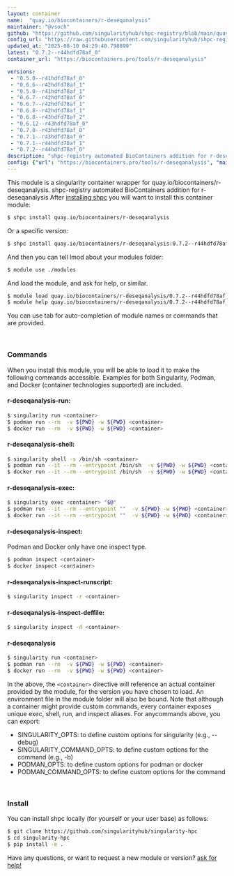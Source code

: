 ```yaml
---
layout: container
name:  "quay.io/biocontainers/r-deseqanalysis"
maintainer: "@vsoch"
github: "https://github.com/singularityhub/shpc-registry/blob/main/quay.io/biocontainers/r-deseqanalysis/container.yaml"
config_url: "https://raw.githubusercontent.com/singularityhub/shpc-registry/main/quay.io/biocontainers/r-deseqanalysis/container.yaml"
updated_at: "2025-08-10 04:29:40.798899"
latest: "0.7.2--r44hdfd78af_0"
container_url: "https://biocontainers.pro/tools/r-deseqanalysis"

versions:
 - "0.5.0--r41hdfd78af_0"
 - "0.6.6--r42hdfd78af_1"
 - "0.5.0--r41hdfd78af_1"
 - "0.6.7--r42hdfd78af_0"
 - "0.6.7--r42hdfd78af_1"
 - "0.6.8--r42hdfd78af_1"
 - "0.6.8--r43hdfd78af_2"
 - "0.6.12--r43hdfd78af_0"
 - "0.7.0--r43hdfd78af_0"
 - "0.7.1--r43hdfd78af_0"
 - "0.7.1--r44hdfd78af_1"
 - "0.7.2--r44hdfd78af_0"
description: "shpc-registry automated BioContainers addition for r-deseqanalysis"
config: {"url": "https://biocontainers.pro/tools/r-deseqanalysis", "maintainer": "@vsoch", "description": "shpc-registry automated BioContainers addition for r-deseqanalysis", "latest": {"0.7.2--r44hdfd78af_0": "sha256:0750a9b67d4cde1fe5e051f9f9915a1976ba30db9840c9ae440a370c0fe7dfd4"}, "tags": {"0.5.0--r41hdfd78af_0": "sha256:5d4a998f8c2cdcc71d51436356f20e386df2b4f87c60f29e266a0725cd07519e", "0.6.6--r42hdfd78af_1": "sha256:e31d7686bc8e0a038101f0ba1e9a98eeb7f6d9cc2249f569f90fd6753c8945a5", "0.5.0--r41hdfd78af_1": "sha256:53be90e5cd4502199d649e8488dc743f7cb739307873edf86d1bd5e6f54683d3", "0.6.7--r42hdfd78af_0": "sha256:c32b1cdfb87a23488db9132a121d13bef1aa47cbcfea8b82e8c7e8813335f136", "0.6.7--r42hdfd78af_1": "sha256:be3af40c79026058518b751e471a3ac474eefa68cd488d1924b1e16d1c75f7f2", "0.6.8--r42hdfd78af_1": "sha256:572507c7c110f01065f9ff8e9e3a560ac16c2a5120f4cac1b0954e3cc1bb27f0", "0.6.8--r43hdfd78af_2": "sha256:50dc9c2c1cd8f8ca2edf0e9c65c10fb0d6dcb7d183d0b0b142ced4f4a5617a49", "0.6.12--r43hdfd78af_0": "sha256:eaa02a66a1ef6cd81424ca42bf60ae3f7fac0196e7138aa0ab559a61b96e7e0b", "0.7.0--r43hdfd78af_0": "sha256:2f97992897a9a331f45851643275d5ecadff5caba4c7a34d1aa2227c9c989aa1", "0.7.1--r43hdfd78af_0": "sha256:d8cb350b2b9d0e675e6c303b0dce8039762dbc2d09306b23e93bc4ccc6f5ba4f", "0.7.1--r44hdfd78af_1": "sha256:6d03af857d4bc27e2382ea16c9a37442af5a30eb6da0e61e8e5f4d7631df6ecb", "0.7.2--r44hdfd78af_0": "sha256:0750a9b67d4cde1fe5e051f9f9915a1976ba30db9840c9ae440a370c0fe7dfd4"}, "docker": "quay.io/biocontainers/r-deseqanalysis"}
---
```


This module is a singularity container wrapper for quay.io/biocontainers/r-deseqanalysis.
shpc-registry automated BioContainers addition for r-deseqanalysis
After [installing shpc](#install) you will want to install this container module:


```bash
$ shpc install quay.io/biocontainers/r-deseqanalysis
```

Or a specific version:

```bash
$ shpc install quay.io/biocontainers/r-deseqanalysis:0.7.2--r44hdfd78af_0
```

And then you can tell lmod about your modules folder:

```bash
$ module use ./modules
```

And load the module, and ask for help, or similar.

```bash
$ module load quay.io/biocontainers/r-deseqanalysis/0.7.2--r44hdfd78af_0
$ module help quay.io/biocontainers/r-deseqanalysis/0.7.2--r44hdfd78af_0
```

You can use tab for auto-completion of module names or commands that are provided.

<br>

### Commands

When you install this module, you will be able to load it to make the following commands accessible.
Examples for both Singularity, Podman, and Docker (container technologies supported) are included.

#### r-deseqanalysis-run:

```bash
$ singularity run <container>
$ podman run --rm  -v ${PWD} -w ${PWD} <container>
$ docker run --rm  -v ${PWD} -w ${PWD} <container>
```

#### r-deseqanalysis-shell:

```bash
$ singularity shell -s /bin/sh <container>
$ podman run --it --rm --entrypoint /bin/sh  -v ${PWD} -w ${PWD} <container>
$ docker run --it --rm --entrypoint /bin/sh  -v ${PWD} -w ${PWD} <container>
```

#### r-deseqanalysis-exec:

```bash
$ singularity exec <container> "$@"
$ podman run --it --rm --entrypoint ""  -v ${PWD} -w ${PWD} <container> "$@"
$ docker run --it --rm --entrypoint ""  -v ${PWD} -w ${PWD} <container> "$@"
```

#### r-deseqanalysis-inspect:

Podman and Docker only have one inspect type.

```bash
$ podman inspect <container>
$ docker inspect <container>
```

#### r-deseqanalysis-inspect-runscript:

```bash
$ singularity inspect -r <container>
```

#### r-deseqanalysis-inspect-deffile:

```bash
$ singularity inspect -d <container>
```



#### r-deseqanalysis

```bash
$ singularity run <container>
$ podman run --rm  -v ${PWD} -w ${PWD} <container>
$ docker run --rm  -v ${PWD} -w ${PWD} <container>
```


In the above, the `<container>` directive will reference an actual container provided
by the module, for the version you have chosen to load. An environment file in the
module folder will also be bound. Note that although a container
might provide custom commands, every container exposes unique exec, shell, run, and
inspect aliases. For anycommands above, you can export:

 - SINGULARITY_OPTS: to define custom options for singularity (e.g., --debug)
 - SINGULARITY_COMMAND_OPTS: to define custom options for the command (e.g., -b)
 - PODMAN_OPTS: to define custom options for podman or docker
 - PODMAN_COMMAND_OPTS: to define custom options for the command

<br>

### Install

You can install shpc locally (for yourself or your user base) as follows:

```bash
$ git clone https://github.com/singularityhub/singularity-hpc
$ cd singularity-hpc
$ pip install -e .
```

Have any questions, or want to request a new module or version? [ask for help!](https://github.com/singularityhub/singularity-hpc/issues)
